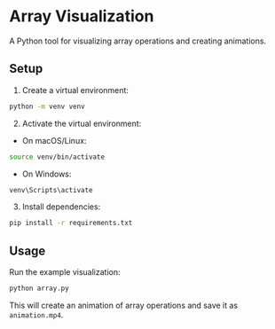 # Array Visualization

A Python tool for visualizing array operations and creating animations.

## Setup

1. Create a virtual environment:
```bash
python -m venv venv
```

2. Activate the virtual environment:
- On macOS/Linux:
```bash
source venv/bin/activate
```
- On Windows:
```bash
venv\Scripts\activate
```

3. Install dependencies:
```bash
pip install -r requirements.txt
```

## Usage

Run the example visualization:
```bash
python array.py
```

This will create an animation of array operations and save it as `animation.mp4`. 